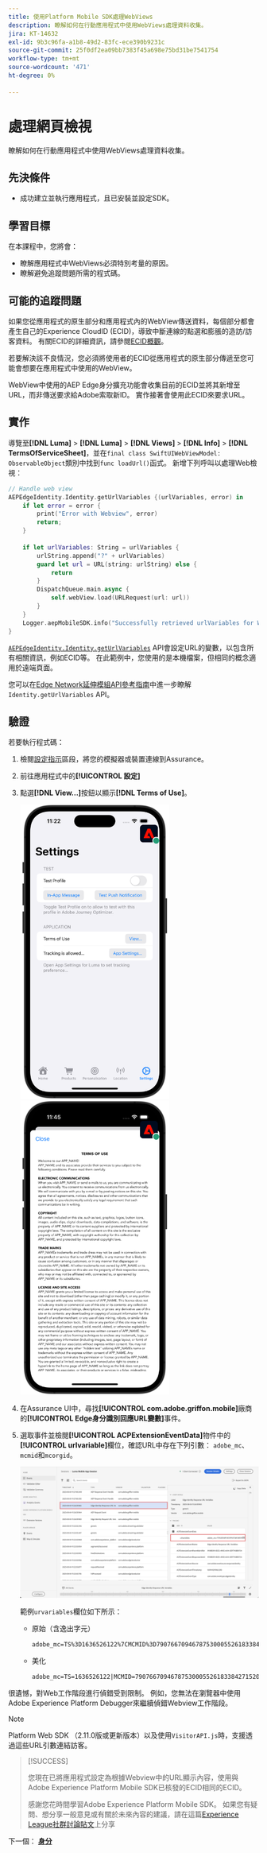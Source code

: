 ```yaml
---
title: 使用Platform Mobile SDK處理WebViews
description: 瞭解如何在行動應用程式中使用WebViews處理資料收集。
jira: KT-14632
exl-id: 9b3c96fa-a1b8-49d2-83fc-ece390b9231c
source-git-commit: 25f0df2ea09bb7383f45a698e75bd31be7541754
workflow-type: tm+mt
source-wordcount: '471'
ht-degree: 0%

---
```


# 處理網頁檢視

瞭解如何在行動應用程式中使用WebViews處理資料收集。

## 先決條件

* 成功建立並執行應用程式，且已安裝並設定SDK。

## 學習目標

在本課程中，您將會：

* 瞭解應用程式中WebViews必須特別考量的原因。
* 瞭解避免追蹤問題所需的程式碼。

## 可能的追蹤問題

如果您從應用程式的原生部分和應用程式內的WebView傳送資料，每個部分都會產生自己的Experience CloudID (ECID)，導致中斷連線的點選和膨脹的造訪/訪客資料。 有關ECID的詳細資訊，請參閱[ECID概觀](https://experienceleague.adobe.com/docs/experience-platform/identity/ecid.html?lang=en)。

若要解決該不良情況，您必須將使用者的ECID從應用程式的原生部分傳遞至您可能會想要在應用程式中使用的WebView。

WebView中使用的AEP Edge身分擴充功能會收集目前的ECID並將其新增至URL，而非傳送要求給Adobe索取新ID。 實作接著會使用此ECID來要求URL。

## 實作

導覽至&#x200B;**[!DNL Luma]** > **[!DNL Luma]** > **[!DNL Views]** > **[!DNL Info]** > **[!DNL TermsOfServiceSheet]**，並在`final class SwiftUIWebViewModel: ObservableObject`類別中找到`func loadUrl()`函式。 新增下列呼叫以處理Web檢視：

```swift
// Handle web view
AEPEdgeIdentity.Identity.getUrlVariables {(urlVariables, error) in
    if let error = error {
        print("Error with Webview", error)
        return;
    }
    
    if let urlVariables: String = urlVariables {
        urlString.append("?" + urlVariables)
        guard let url = URL(string: urlString) else {
            return
        }
        DispatchQueue.main.async {
            self.webView.load(URLRequest(url: url))
        }
    }
    Logger.aepMobileSDK.info("Successfully retrieved urlVariables for WebView, final URL: \(urlString)")
}
```

[`AEPEdgeIdentity.Identity.getUrlVariables`](https://developer.adobe.com/client-sdks/documentation/identity-for-edge-network/api-reference/#geturlvariables) API會設定URL的變數，以包含所有相關資訊，例如ECID等。 在此範例中，您使用的是本機檔案，但相同的概念適用於遠端頁面。

您可以在[Edge Network延伸模組API參考指南](https://developer.adobe.com/client-sdks/documentation/identity-for-edge-network/api-reference/#geturlvariables)中進一步瞭解`Identity.getUrlVariables` API。

## 驗證

若要執行程式碼：

1. 檢閱[設定指示](assurance.md#connecting-to-a-session)區段，將您的模擬器或裝置連線到Assurance。
1. 前往應用程式中的&#x200B;**[!UICONTROL 設定]**
1. 點選&#x200B;**[!DNL View...]**&#x200B;按鈕以顯示&#x200B;**[!DNL Terms of Use]**。

   <img src="./assets/tou1.png" width="300" /> <img src="./assets/tou2.png" width="300" />

1. 在Assurance UI中，尋找&#x200B;**[!UICONTROL com.adobe.griffon.mobile]**&#x200B;廠商的&#x200B;**[!UICONTROL Edge身分識別回應URL變數]**&#x200B;事件。
1. 選取事件並檢閱&#x200B;**[!UICONTROL ACPExtensionEventData]**&#x200B;物件中的&#x200B;**[!UICONTROL urlvariable]**&#x200B;欄位，確認URL中存在下列引數： `adobe_mc`、`mcmid`和`mcorgid`。

   ![webview驗證](assets/webview-validation.png)

   範例`urvariables`欄位如下所示：

   * 原始（含逸出字元）

     ```html
     adobe_mc=TS%3D1636526122%7CMCMID%3D79076670946787530005526183384271520749%7CMCORGID%3D7ABB3E6A5A7491460A495D61%40AdobeOrg
     ```

   * 美化

     ```html
     adobe_mc=TS=1636526122|MCMID=79076670946787530005526183384271520749|MCORGID=7ABB3E6A5A7491460A495D61@AdobeOrg
     ```

很遺憾，對Web工作階段進行偵錯受到限制。 例如，您無法在瀏覽器中使用Adobe Experience Platform Debugger來繼續偵錯Webview工作階段。

>[!NOTE]
>
>Platform Web SDK （2.11.0版或更新版本）以及使用`VisitorAPI.js`時，支援透過這些URL引數連結訪客。


>[!SUCCESS]
>
>您現在已將應用程式設定為根據Webview中的URL顯示內容，使用與Adobe Experience Platform Mobile SDK已核發的ECID相同的ECID。
>
>感謝您花時間學習Adobe Experience Platform Mobile SDK。 如果您有疑問、想分享一般意見或有關於未來內容的建議，請在這篇[Experience League社群討論貼文](https://experienceleaguecommunities.adobe.com/t5/adobe-experience-platform-data/tutorial-discussion-implement-adobe-experience-cloud-in-mobile/td-p/443796)上分享

下一個： **[身分](identity.md)**
